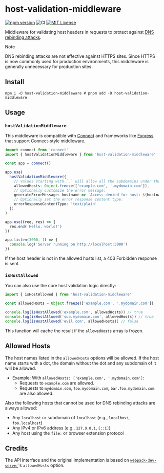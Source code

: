 # host-validation-middleware

[![npm version](https://badge.fury.io/js/host-validation-middleware.svg)](https://badge.fury.io/js/host-validation-middleware) ![CI](https://github.com/sapphi-red/host-validation-middleware/workflows/CI/badge.svg) [![MIT License](http://img.shields.io/badge/license-MIT-blue.svg?style=flat)](LICENSE)

Middleware for validating host headers in requests to protect against [DNS rebinding attacks](https://capec.mitre.org/data/definitions/275.html).

> [!NOTE]
> DNS rebinding attacks are not effective against HTTPS sites. Since HTTPS is now commonly used for production environments, this middleware is generally unnecessary for production sites.

## Install

```shell
npm i -D host-validation-middleware # pnpm add -D host-validation-middleware
```

## Usage

### `hostValidationMiddleware`

This middleware is compatible with [Connect](https://github.com/senchalabs/connect) and frameworks like [Express](https://github.com/expressjs/express) that support Connect-style middleware.

```ts
import connect from 'connect'
import { hostValidationMiddleware } from 'host-validation-middleware'

const app = connect()

app.use(
  hostValidationMiddleware({
    // Values starting with `.` will allow all the subdomains under that domain
    allowedHosts: Object.freeze(['example.com', '.mydomain.com']),
    // Optionally customize the error message:
    generateErrorMessage: hostname => `Access denied for host: ${hostname}`,
    // Optionally set the error response content type:
    errorResponseContentType: 'text/plain'
  })
)

app.use((req, res) => {
  res.end('Hello, world!')
})

app.listen(3000, () => {
  console.log('Server running on http://localhost:3000')
})
```

If the host header is not in the allowed hosts list, a 403 Forbidden response is sent.

### `isHostAllowed`

You can also use the core host validation logic directly:

```ts
import { isHostAllowed } from 'host-validation-middleware'

const allowedHosts = Object.freeze(['example.com', '.mydomain.com'])

console.log(isHostAllowed('example.com', allowedHosts)) // true
console.log(isHostAllowed('sub.mydomain.com', allowedHosts)) // true
console.log(isHostAllowed('evil.com', allowedHosts)) // false
```

This function will cache the result if the `allowedHosts` array is frozen.

## Allowed Hosts

The host names listed in the `allowedHosts` options will be allowed.
If the host name starts with a dot, the domain without the dot and any subdomain of it will be allowed.

- Example: With `allowedHosts: ['example.com', '.mydomain.com']`:
  - Requests to `example.com` are allowed.
  - Requests to `mydomain.com`, `foo.mydomain.com`, `bar.foo.mydomain.com` are also allowed.

Also the following hosts that cannot be used for DNS rebinding attacks are always allowed:

- Any `localhost` or subdomain of `localhost` (e.g., `localhost`, `foo.localhost`)
- Any IPv4 or IPv6 address (e.g., `127.0.0.1`, `[::1]`)
- Any host using the `file:` or browser extension protocol

## Credits

The API interface and the original implementation is based on [`webpack-dev-server`](https://github.com/webpack/webpack-dev-server)'s `allowedHosts` option.
